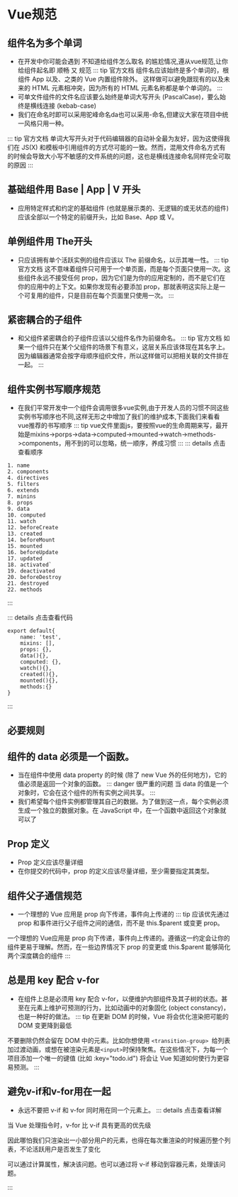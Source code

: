 # Vue规范

## 组件名为多个单词

- 在开发中你可能会遇到 不知道给组件怎么取名 的尴尬情况,遵从vue规范,让你给组件起名即 顺畅 又 规范
::: tip 官方文档
组件名应该始终是多个单词的，根组件 App 以及、之类的 Vue 内置组件除外。
这样做可以避免跟现有的以及未来的 HTML 元素相冲突，因为所有的 HTML 元素名称都是单个单词的。
:::
- 可单文件组件的文件名应该要么始终是单词大写开头 (PascalCase)，要么始终是横线连接 (kebab-case)
- 我们在命名时即可以采用驼峰命名da也可以采用-命名,但建议大家在项目中统一风格只用一种。

::: tip 官方文档
单词大写开头对于代码编辑器的自动补全最为友好，因为这使得我们在 JS(X) 和模板中引用组件的方式尽可能的一致。然而，混用文件命名方式有的时候会导致大小写不敏感的文件系统的问题，这也是横线连接命名同样完全可取的原因
:::

## 基础组件用 Base | App | V 开头

- 应用特定样式和约定的基础组件 (也就是展示类的、无逻辑的或无状态的组件) 应该全部以一个特定的前缀开头，比如 Base、App 或 V。

## 单例组件用 The开头

- 只应该拥有单个活跃实例的组件应该以 The 前缀命名，以示其唯一性。
::: tip 官方文档
这不意味着组件只可用于一个单页面，而是每个页面只使用一次。这些组件永远不接受任何 prop，因为它们是为你的应用定制的，而不是它们在你的应用中的上下文。如果你发现有必要添加 prop，那就表明这实际上是一个可复用的组件，只是目前在每个页面里只使用一次。
:::

## 紧密耦合的子组件

- 和父组件紧密耦合的子组件应该以父组件名作为前缀命名。
::: tip 官方文档
如果一个组件只在某个父组件的场景下有意义，这层关系应该体现在其名字上。因为编辑器通常会按字母顺序组织文件，所以这样做可以把相关联的文件排在一起。
:::

## 组件实例书写顺序规范

- 在我们平常开发中一个组件会调用很多vue实例,由于开发人员的习惯不同这些实例书写顺序也不同,这样无形之中增加了我们的维护成本,下面我们来看看vue推荐的书写顺序
::: tip 
vue文件里面js，要按照vue的生命周期来写，最开始是mixins->porps->data->computed->mounted->watch->methods->components，用不到的可以忽略，统一顺序，养成习惯
:::
::: details 点击查看顺序
```
1. name
2. components
4. directives
5. filters
6. extends
7. minins
8. props
9. data
10. computed
11. watch
12. beforeCreate
13. created
14. beforeMount
15. mounted
16. beforeUpdate
17. updated
18. activated`
19. deactivated
20. beforeDestroy
21. destroyed
22. methods
```
:::

::: details 点击查看代码
``` vue
export default{
	name: 'test',
	mixins: [],
	props: {},
	data(){},
	computed: {},
	watch(){},
	created(){},
	mounted(){},
	methods:{}
}
```
:::

## 必要规则

## 组件的 data 必须是一个函数。

- 当在组件中使用 data property 的时候 (除了 new Vue 外的任何地方)，它的值必须是返回一个对象的函数。
::: danger 很严重的问题
当 data 的值是一个对象时，它会在这个组件的所有实例之间共享。
:::
- 我们希望每个组件实例都管理其自己的数据。为了做到这一点，每个实例必须生成一个独立的数据对象。在 JavaScript 中，在一个函数中返回这个对象就可以了

## Prop 定义

- Prop 定义应该尽量详细
- 在你提交的代码中，prop 的定义应该尽量详细，至少需要指定其类型。

## 组件父子通信规范

- 一个理想的 Vue 应用是 prop 向下传递，事件向上传递的
::: tip
应该优先通过 prop 和事件进行父子组件之间的通信，而不是 this.$parent 或变更 prop。

一个理想的 Vue应用是 prop 向下传递，事件向上传递的。遵循这一约定会让你的组件更易于理解。然而，在一些边界情况下 prop 的变更或 this.$parent 能够简化两个深度耦合的组件
:::

## 总是用 key 配合 v-for

- 在组件上总是必须用 key 配合 v-for，以便维护内部组件及其子树的状态。甚至在元素上维护可预测的行为，比如动画中的对象固化 (object constancy)，也是一种好的做法。
::: tip
在更新 DOM 的时候，Vue 将会优化渲染把可能的 DOM 变更降到最低

不要删除仍然会留在 DOM 中的元素。比如你想使用 ```<transition-group> ```给列表加过渡动画，或想在被渲染元素是``` <input> ```时保持聚焦。在这些情况下，为每一个项目添加一个唯一的键值 (比如 :key="todo.id") 将会让 Vue 知道如何使行为更容易预测。
::: 

## 避免v-if和v-for用在一起

- 永远不要把 v-if 和 v-for 同时用在同一个元素上。
::: details 点击查看详解

当 Vue 处理指令时，v-for 比 v-if 具有更高的优先级

因此哪怕我们只渲染出一小部分用户的元素，也得在每次重渲染的时候遍历整个列表，不论活跃用户是否发生了变化

可以通过计算属性，解决该问题。也可以通过将 v-if 移动到容器元素，处理该问题。

:::

